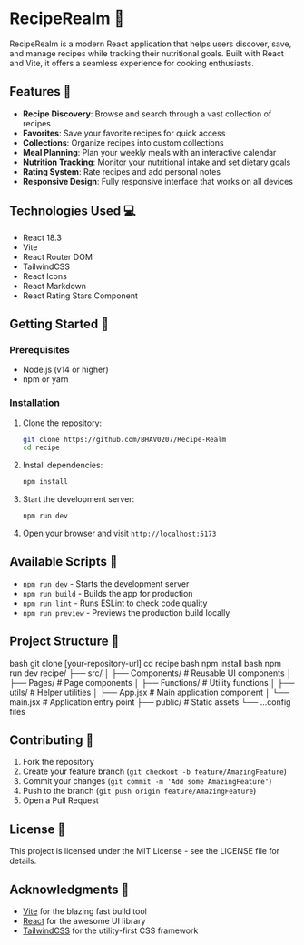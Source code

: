 # RecipeRealm 🍳

RecipeRealm is a modern React application that helps users discover, save, and manage recipes while tracking their nutritional goals. Built with React and Vite, it offers a seamless experience for cooking enthusiasts.

## Features 🌟

- **Recipe Discovery**: Browse and search through a vast collection of recipes
- **Favorites**: Save your favorite recipes for quick access
- **Collections**: Organize recipes into custom collections
- **Meal Planning**: Plan your weekly meals with an interactive calendar
- **Nutrition Tracking**: Monitor your nutritional intake and set dietary goals
- **Rating System**: Rate recipes and add personal notes
- **Responsive Design**: Fully responsive interface that works on all devices

## Technologies Used 💻

- React 18.3
- Vite
- React Router DOM
- TailwindCSS
- React Icons
- React Markdown
- React Rating Stars Component

## Getting Started 🚀

### Prerequisites

- Node.js (v14 or higher)
- npm or yarn

### Installation

1. Clone the repository:
   ```bash
   git clone https://github.com/BHAV0207/Recipe-Realm
   cd recipe
   ```

2. Install dependencies:
   ```bash
   npm install
   ```

3. Start the development server:
   ```bash
   npm run dev
   ```

4. Open your browser and visit `http://localhost:5173`

## Available Scripts 📝

- `npm run dev` - Starts the development server
- `npm run build` - Builds the app for production
- `npm run lint` - Runs ESLint to check code quality
- `npm run preview` - Previews the production build locally

## Project Structure 📁
bash
git clone [your-repository-url]
cd recipe
bash
npm install
bash
npm run dev
recipe/
├── src/
│ ├── Components/ # Reusable UI components
│ ├── Pages/ # Page components
│ ├── Functions/ # Utility functions
│ ├── utils/ # Helper utilities
│ ├── App.jsx # Main application component
│ └── main.jsx # Application entry point
├── public/ # Static assets
└── ...config files


## Contributing 🤝

1. Fork the repository
2. Create your feature branch (`git checkout -b feature/AmazingFeature`)
3. Commit your changes (`git commit -m 'Add some AmazingFeature'`)
4. Push to the branch (`git push origin feature/AmazingFeature`)
5. Open a Pull Request

## License 📄

This project is licensed under the MIT License - see the LICENSE file for details.

## Acknowledgments 🙏

- [Vite](https://vitejs.dev/) for the blazing fast build tool
- [React](https://reactjs.org/) for the awesome UI library
- [TailwindCSS](https://tailwindcss.com/) for the utility-first CSS framework
